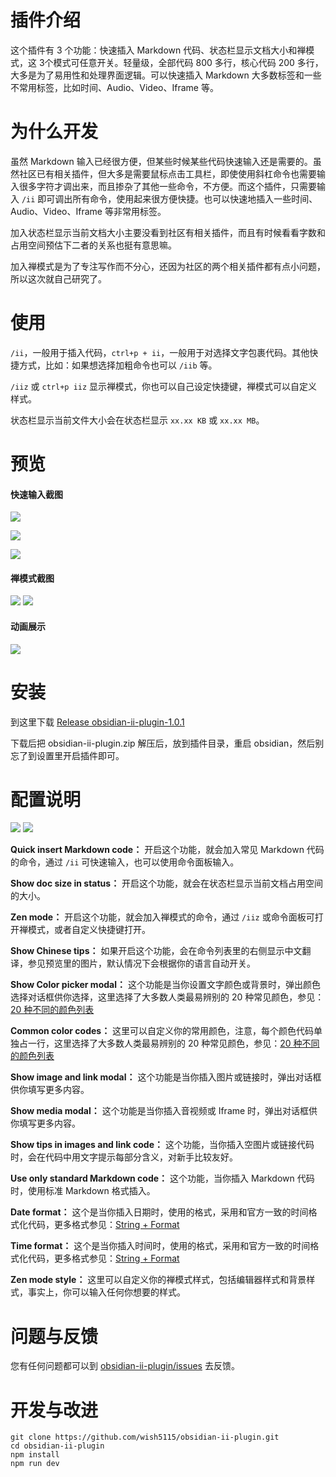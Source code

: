 # 插件介绍

这个插件有 3 个功能：快速插入 Markdown 代码、状态栏显示文档大小和禅模式，这 3个模式可任意开关。轻量级，全部代码 800 多行，核心代码 200 多行，大多是为了易用性和处理界面逻辑。可以快速插入 Markdown 大多数标签和一些不常用标签，比如时间、Audio、Video、Iframe 等。

# 为什么开发

虽然 Markdown 输入已经很方便，但某些时候某些代码快速输入还是需要的。虽然社区已有相关插件，但大多是需要鼠标点击工具栏，即使使用斜杠命令也需要输入很多字符才调出来，而且掺杂了其他一些命令，不方便。而这个插件，只需要输入 `/ii` 即可调出所有命令，使用起来很方便快捷。也可以快速地插入一些时间、Audio、Video、Iframe 等非常用标签。

加入状态栏显示当前文档大小主要没看到社区有相关插件，而且有时候看看字数和占用空间预估下二者的关系也挺有意思嘛。

加入禅模式是为了专注写作而不分心，还因为社区的两个相关插件都有点小问题，所以这次就自己研究了。


# 使用

`/ii`，一般用于插入代码，`ctrl+p + ii`，一般用于对选择文字包裹代码。其他快捷方式，比如：如果想选择加粗命令也可以 `/iib` 等。

`/iiz` 或 `ctrl+p iiz` 显示禅模式，你也可以自己设定快捷键，禅模式可以自定义样式。

状态栏显示当前文件大小会在状态栏显示 `xx.xx KB` 或 `xx.xx MB`。

# 预览

#### 快速输入截图

![](https://cdn.jsdelivr.net/gh/wish5115/obsidian-ii-plugin@main/assets/screenshots/list1.png)

![](https://cdn.jsdelivr.net/gh/wish5115/obsidian-ii-plugin@main/assets/screenshots/list2.png)

![](https://cdn.jsdelivr.net/gh/wish5115/obsidian-ii-plugin@main/assets/screenshots/image-modal.webp)

#### 禅模式截图

![](https://cdn.jsdelivr.net/gh/wish5115/obsidian-ii-plugin@main/assets/screenshots/zen-light.png)
![](https://cdn.jsdelivr.net/gh/wish5115/obsidian-ii-plugin@main/assets/screenshots/zen-dark.png)

#### 动画展示

![](https://cdn.jsdelivr.net/gh/wish5115/obsidian-ii-plugin@main/assets/screenshots/iiplugin.gif)

# 安装

到这里下载 [Release obsidian-ii-plugin-1.0.1](https://github.com/wish5115/obsidian-ii-plugin/releases/tag/1.0.1)

下载后把 obsidian-ii-plugin.zip 解压后，放到插件目录，重启 obsidian，然后别忘了到设置里开启插件即可。

# 配置说明

![](https://cdn.jsdelivr.net/gh/wish5115/obsidian-ii-plugin@main/assets/screenshots/settings1.webp)
![](https://cdn.jsdelivr.net/gh/wish5115/obsidian-ii-plugin@main/assets/screenshots/settings2.webp)

**Quick insert Markdown code：** 开启这个功能，就会加入常见 Markdown 代码的命令，通过 `/ii` 可快速输入，也可以使用命令面板输入。

**Show doc size in status：** 开启这个功能，就会在状态栏显示当前文档占用空间的大小。

**Zen mode：** 开启这个功能，就会加入禅模式的命令，通过 `/iiz` 或命令面板可打开禅模式，或者自定义快捷键打开。

**Show Chinese tips：** 如果开启这个功能，会在命令列表里的右侧显示中文翻译，参见预览里的图片，默认情况下会根据你的语言自动开关。

**Show Color picker modal：** 这个功能是当你设置文字颜色或背景时，弹出颜色选择对话框供你选择，这里选择了大多数人类最易辨别的 20 种常见颜色，参见：[20 种不同的颜色列表](https://zhuanlan.zhihu.com/p/508870810)

**Common color codes：** 这里可以自定义你的常用颜色，注意，每个颜色代码单独占一行，这里选择了大多数人类最易辨别的 20 种常见颜色，参见：[20 种不同的颜色列表](https://zhuanlan.zhihu.com/p/508870810)

**Show image and link modal：** 这个功能是当你插入图片或链接时，弹出对话框供你填写更多内容。

**Show media modal：** 这个功能是当你插入音视频或 Iframe 时，弹出对话框供你填写更多内容。

**Show tips in images and link code：** 这个功能，当你插入空图片或链接代码时，会在代码中用文字提示每部分含义，对新手比较友好。

**Use only standard Markdown code：** 这个功能，当你插入 Markdown 代码时，使用标准 Markdown 格式插入。

**Date format：** 这个是当你插入日期时，使用的格式，采用和官方一致的时间格式化代码，更多格式参见：[String + Format](https://momentjs.com/docs/#/parsing/string-format/)

**Time format：** 这个是当你插入时间时，使用的格式，采用和官方一致的时间格式化代码，更多格式参见：[String + Format](https://momentjs.com/docs/#/parsing/string-format/)

**Zen mode style：** 这里可以自定义你的禅模式样式，包括编辑器样式和背景样式，事实上，你可以输入任何你想要的样式。

# 问题与反馈

您有任何问题都可以到 [obsidian-ii-plugin/issues](https://github.com/wish5115/obsidian-ii-plugin/issues) 去反馈。

# 开发与改进

```
git clone https://github.com/wish5115/obsidian-ii-plugin.git
cd obsidian-ii-plugin
npm install
npm run dev
```
